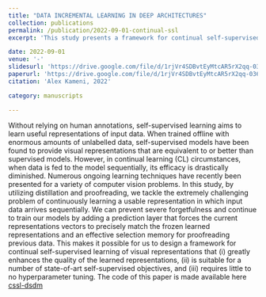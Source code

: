 ```yaml
---
title: "DATA INCREMENTAL LEARNING IN DEEP ARCHITECTURES"
collection: publications
permalink: /publication/2022-09-01-continual-ssl
excerpt: 'This study presents a framework for continual self-supervised learning of visual representations that prevents forgetting by combining distillation and proofreading techniques, improving the quality of learned representations even when data is fed sequentially.'

date: 2022-09-01
venue: '-'
slidesurl: 'https://drive.google.com/file/d/1rjVr4SDBvtEyMtcAR5rX2qq-036I3gAh/view?usp=sharing'
paperurl: 'https://drive.google.com/file/d/1rjVr4SDBvtEyMtcAR5rX2qq-036I3gAh/view?usp=sharing'
citation: 'Alex Kameni, 2022'

category: manuscripts

---
```

Without relying on human annotations, self-supervised learning aims to learn useful representations of input data. When trained offline with enormous amounts of unlabelled data, self-supervised models have been found to provide visual representations that are equivalent to or better than supervised models. However, in continual learning (CL) circumstances, when data is fed to the model sequentially, its efficacy is drastically diminished. Numerous ongoing learning techniques have recently been presented for a variety of computer vision problems. In this study, by utilizing distillation and proofreading, we tackle the extremely challenging problem of continuously learning a usable representation in which input data arrives sequentially. We can prevent severe forgetfulness and continue to train our models by adding a prediction layer that forces the current representations vectors to precisely match the frozen learned representations and an effective selection memory for proofreading previous data. This makes it possible for us to design a framework for continual self-supervised learning of visual representations that (i) greatly enhances the quality of the learned representations, (ii) is suitable for a number of state-of-art self-supervised objectives, and (iii) requires little to no hyperparameter tuning. The code of this paper is made available here [cssl-dsdm](https://github.com/ensea-internship-2022/cassle-dsdm)
